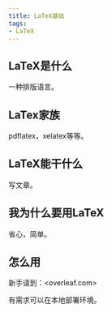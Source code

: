```yaml
---
title: LaTeX基础
tags: 
- LaTeX
---
```


## LaTeX是什么
一种排版语言。

## LaTex家族
pdflatex，xelatex等等。

## LaTeX能干什么
写文章。

## 我为什么要用LaTeX
省心，简单。

## 怎么用
新手请到：<overleaf.com>

有需求可以在本地部署环境。
